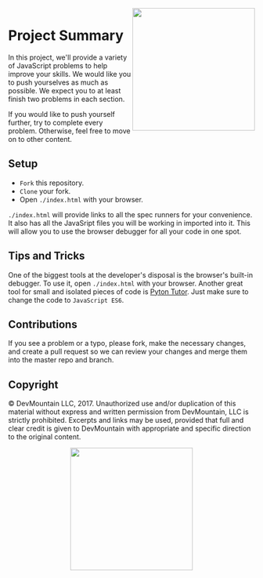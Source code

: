 <img src="https://s3.amazonaws.com/devmountain/readme-logo.png" width="250" align="right">

# Project Summary

In this project, we'll provide a variety of JavaScript problems to help improve your skills. We would like you to push yourselves as much as possible. We expect you to at least finish two problems in each section. 

If you would like to push yourself further, try to complete every problem. Otherwise, feel free to move on to other content.

## Setup

* `Fork` this repository.
* `Clone` your fork.
* Open `./index.html` with your browser.

`./index.html` will provide links to all the spec runners for your convenience. It also has all the JavaSript files you will be working in imported into it. This will allow you to use the browser debugger for all your code in one spot.

## Tips and Tricks

One of the biggest tools at the developer's disposal is the browser's built-in debugger. To use it, open `./index.html` with your browser. Another great tool for small and isolated pieces of code is <a href="http://www.pythontutor.com/visualize.html#">Pyton Tutor</a>. Just make sure to change the code to `JavaScript ES6`.

## Contributions

If you see a problem or a typo, please fork, make the necessary changes, and create a pull request so we can review your changes and merge them into the master repo and branch.

## Copyright

© DevMountain LLC, 2017. Unauthorized use and/or duplication of this material without express and written permission from DevMountain, LLC is strictly prohibited. Excerpts and links may be used, provided that full and clear credit is given to DevMountain with appropriate and specific direction to the original content.

<p align="center">
<img src="https://s3.amazonaws.com/devmountain/readme-logo.png" width="250">
</p>